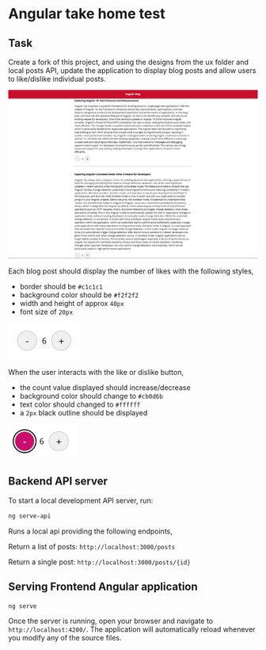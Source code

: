 # Angular take home test

## Task

Create a fork of this project, and using the designs from the ux folder and local posts API, update the application to display blog posts and allow users to like/dislike individual posts.

![image](ux/example.png)

Each blog post should display the number of likes with the following styles,
* border should be `#c1c1c1`
* background color should be `#f2f2f2`
* width and height of approx `40px`
* font size of `20px`

![image](ux/base.png)

When the user interacts with the like or dislike button,
* the count value displayed should increase/decrease
* background color should change to `#cb0d6b`
* text color should changed to `#ffffff`
* a `2px` black outline should be displayed

![image](ux/hover-state.png)

## Backend API server

To start a local development API server, run:

```bash
ng serve-api
```
Runs a local api providing the following endpoints,

Return a list of posts: `http://localhost:3000/posts`

Return a single post: `http://localhost:3000/posts/{id}`

## Serving Frontend Angular application

```bash
ng serve
```

Once the server is running, open your browser and navigate to `http://localhost:4200/`. The application will automatically reload whenever you modify any of the source files.

